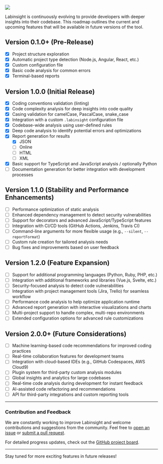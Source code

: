 ![](https://firebasestorage.googleapis.com/v0/b/lab-insight.appspot.com/o/Frame%203.png?alt=media&token=a104bd9c-f7bd-45ee-83d0-5049b0d3cf4d)

Labinsight is continuously evolving to provide developers with deeper insights into their codebase. This roadmap outlines the current and upcoming features that will be available in future versions of the tool.

## Version 0.1.0+ (Pre-Release)

- [x] Project structure exploration
- [x] Automatic project type detection (Node.js, Angular, React, etc.)
- [x] Custom configuration file
- [x] Basic code analysis for common errors
- [x] Terminal-based reports

## Version 1.0.0 (Initial Release)

- [x] Coding conventions validation (linting)
- [x] Code complexity analysis for deep insights into code quality
- [x] Casing validation for camelCase, PascalCase, snake_case
- [x] Integration with a custom `.labinsight` configuration file
- [x] Codebase-wide analysis using user-defined rules
- [x] Deep code analysis to identify potential errors and optimizations
- [x] Report generation for results 
    - [x] JSON
    - [ ] Online
    - [ ] HTML
    - [ ] XML
- [x] Basic support for TypeScript and JavaScript analysis / optionally Python
- [ ] Documentation generation for better integration with development processes

## Version 1.1.0 (Stability and Performance Enhancements)

- [ ] Performance optimization of static analysis
- [ ] Enhanced dependency management to detect security vulnerabilities
- [ ] Support for decorators and advanced JavaScript/TypeScript features
- [ ] Integration with CI/CD tools (GitHub Actions, Jenkins, Travis CI)
- [ ] Command-line arguments for more flexible usage (e.g., `--silent`, `--reportFormat`)
- [ ] Custom rule creation for tailored analysis needs
- [ ] Bug fixes and improvements based on user feedback

## Version 1.2.0 (Feature Expansion)

- [ ] Support for additional programming languages (Python, Ruby, PHP, etc.)
- [ ] Integration with additional frameworks and libraries (Vue.js, Svelte, etc.)
- [ ] Security-focused analysis to detect code vulnerabilities
- [ ] Integration with project management tools (Jira, Trello) for seamless workflow
- [ ] Performance code analysis to help optimize application runtime
- [ ] Advanced report generation with interactive visualizations and charts
- [ ] Multi-project support to handle complex, multi-repo environments
- [ ] Extended configuration options for advanced rule customizations

## Version 2.0.0+ (Future Considerations)

- [ ] Machine learning-based code recommendations for improved coding practices
- [ ] Real-time collaboration features for development teams
- [ ] Integration with cloud-based IDEs (e.g., GitHub Codespaces, AWS Cloud9)
- [ ] Plugin system for third-party custom analysis modules
- [ ] Global insights and analytics for large codebases
- [ ] Real-time code analysis during development for instant feedback
- [ ] AI-assisted code refactoring and recommendations
- [ ] API for third-party integrations and custom reporting tools

---

### Contribution and Feedback

We are constantly working to improve Labinsight and welcome contributions and suggestions from the community. Feel free to [open an issue](https://github.com/techfever-soft/labinsight/issues) or [submit a pull request](https://github.com/techfever-soft/labinsight/pulls).

For detailed progress updates, check out the [GitHub project board](https://github.com/techfever-soft/labinsight/projects).

---

Stay tuned for more exciting features in future releases!
